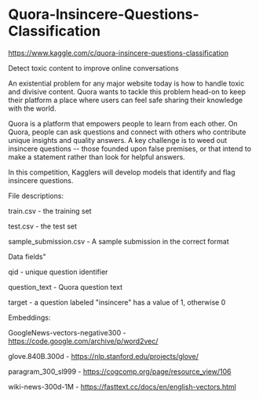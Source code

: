 # Quora-Insincere-Questions-Classification
https://www.kaggle.com/c/quora-insincere-questions-classification

Detect toxic content to improve online conversations

An existential problem for any major website today is how to handle toxic and divisive content. Quora wants to tackle this problem head-on to keep their platform a place where users can feel safe sharing their knowledge with the world.

Quora is a platform that empowers people to learn from each other. On Quora, people can ask questions and connect with others who contribute unique insights and quality answers. A key challenge is to weed out insincere questions -- those founded upon false premises, or that intend to make a statement rather than look for helpful answers.

In this competition, Kagglers will develop models that identify and flag insincere questions.

File descriptions:

train.csv - the training set

test.csv - the test set

sample_submission.csv - A sample submission in the correct format

Data fields"

qid - unique question identifier

question_text - Quora question text

target - a question labeled "insincere" has a value of 1, otherwise 0

Embeddings:

GoogleNews-vectors-negative300 - https://code.google.com/archive/p/word2vec/

glove.840B.300d - https://nlp.stanford.edu/projects/glove/

paragram_300_sl999 - https://cogcomp.org/page/resource_view/106

wiki-news-300d-1M - https://fasttext.cc/docs/en/english-vectors.html
